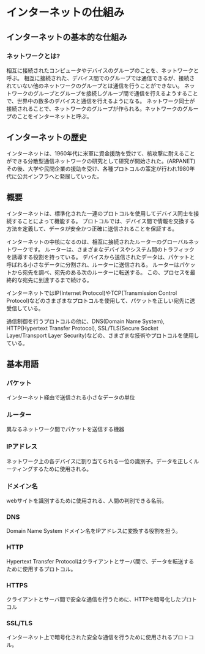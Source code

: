 # インターネットの仕組み

## インターネットの基本的な仕組み

### ネットワークとは?

相互に接続されたコンピュータやデバイスのグループのことを、ネットワークと呼ぶ。
相互に接続された、デバイス間でのグループでは通信できるが、接続されていない他のネットワークのグループとは通信を行うことができない。
ネットワークのグループとグループを接続しグループ間で通信を行えるようすることで、世界中の数多のデバイスと通信を行えるようになる。
ネットワーク同士が接続されることで、ネットワークのグループが作られる。ネットワークのグループのことをインターネットと呼ぶ。

## インターネットの歴史

インターネットは、1960年代に米軍に資金援助を受けて、核攻撃に耐えることができる分散型通信ネットワークの研究として研究が開始された。(ARPANET)
その後、大学や民間企業の援助を受け、各種プロトコルの策定が行われ1980年代に公共インフラへと発展していった。

## 概要

インターネットは、標準化された一連のプロトコルを使用してデバイス同士を接続することによって機能する。
プロトコルでは、デバイス間で情報を交換する方法を定義して、データが安全かつ正確に送信されることを保証する。

インターネットの中核になるのは、相互に接続されたルーターのグローバルネットワークです。
ルーターは、さまざまなデバイスやシステム間のトラフィックを誘導する役割を持っている。
デバイスから送信されたデータは、パケットと呼ばれる小さなデータに分割され、ルーターに送信される。
ルーターはパケットから宛先を調べ、宛先のある次のルーターに転送する。
この、プロセスを最終的な宛先に到達するまで続ける。

インターネットではIP(Internet Protocol)やTCP(Transmission Control Protocol)などのさまざまなプロトコルを使用して、パケットを正しい宛先に送受信している。

通信制御を行うプロトコルの他に、DNS(Domain Name System), HTTP(Hypertext Transfer Protocol), SSL/TLS(Secure Socket Layer/Transport Layer Security)などの、さまざまな技術やプロトコルを使用している。

## 基本用語

### パケット

インターネット経由で送信される小さなデータの単位

### ルーター

異なるネットワーク間でパケットを送信する機器

### IPアドレス

ネットワーク上の各デバイスに割り当てられる一位の識別子。データを正しくルーティングするために使用される。

### ドメイン名

webサイトを識別するために使用される、人間の判別できる名前。

### DNS

Domain Name System ドメイン名をIPアドレスに変換する役割を担う。

### HTTP

Hypertext Transfer Protocolはクライアントとサーバ間で、データを転送するために使用するプロトコル。

### HTTPS

クライアントとサーバ間で安全な通信を行うために、HTTPを暗号化したプロトコル

### SSL/TLS

インターネット上で暗号化された安全な通信を行うために使用されるプロトコル。

